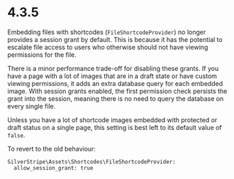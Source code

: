 # 4.3.5

Embedding files with shortcodes (`FileShortcodeProvider`) no longer provides a session grant
by default. This is because it has the potential to escalate file access
to users who otherwise should not have viewing permissions for the file.

There is a minor performance trade-off for disabling these grants. If you have a page with a lot of
images that are in a draft state or have custom viewing permissions, it adds an extra database
query for each embedded image. With session grants enabled, the first permission check persists
the grant into the session, meaning there is no need to query the database on every single file.

Unless you have a lot of shortcode images embedded with protected or draft status on a single page,
this setting is best left to its default value of `false`.

To revert to the old behaviour:

```
SilverStripe\Assets\Shortcodes\FileShortcodeProvider:
  allow_session_grant: true
```

<!--- Changes below this line will be automatically regenerated -->
